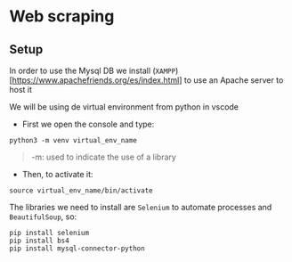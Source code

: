 # Web scraping

## Setup
In order to use the Mysql DB we install (`XAMPP`)[https://www.apachefriends.org/es/index.html] to use an Apache server to host it

We will be using de virtual environment from python in vscode
- First we open the console and type:
```
python3 -m venv virtual_env_name
```
> -m: used to indicate the use of a library
- Then, to activate it:
```
source virtual_env_name/bin/activate
```
The libraries we need to install are `Selenium` to automate processes and `BeautifulSoup`, so:
```
pip install selenium
pip install bs4
pip install mysql-connector-python
```
